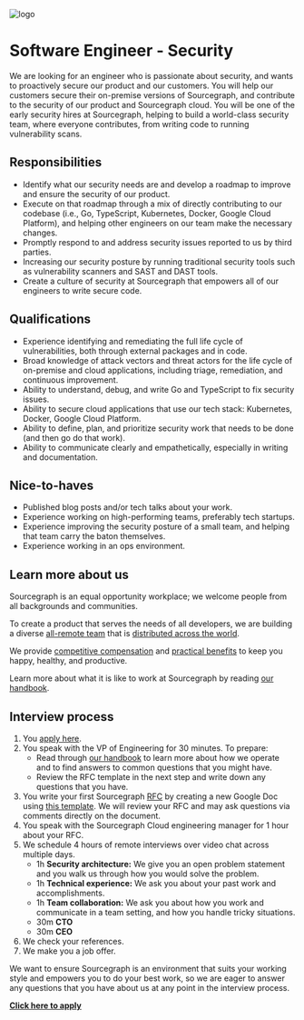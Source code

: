 ![logo](https://sourcegraph.com/.assets/img/sourcegraph-light-head-logo.svg)

# Software Engineer - Security

We are looking for an engineer who is passionate about security, and wants to proactively secure our product and our customers.  You will help our customers secure their on-premise versions of Sourcegraph, and contribute to the security of our product and Sourcegraph cloud.  You will be one of the early security hires at Sourcegraph, helping to build a world-class security team, where everyone contributes, from writing code to running vulnerability scans.

## Responsibilities

- Identify what our security needs are and develop a roadmap to improve and ensure the security of our product.
- Execute on that roadmap through a mix of directly contributing to our codebase (i.e., Go, TypeScript, Kubernetes, Docker, Google Cloud Platform), and helping other engineers on our team make the necessary changes.
- Promptly respond to and address security issues reported to us by third parties.
- Increasing our security posture by running traditional security tools such as vulnerability scanners and SAST and DAST tools.
- Create a culture of security at Sourcegraph that empowers all of our engineers to write secure code.

## Qualifications

- Experience identifying and remediating the full life cycle of vulnerabilities, both through external packages and in code.
- Broad knowledge of attack vectors and threat actors for the life cycle of on-premise and cloud applications, including triage, remediation, and continuous improvement.
- Ability to understand, debug, and write Go and TypeScript to fix security issues.
- Ability to secure cloud applications that use our tech stack: Kubernetes, Docker, Google Cloud Platform.
- Ability to define, plan, and prioritize security work that needs to be done (and then go do that work).
- Ability to communicate clearly and empathetically, especially in writing and documentation.

## Nice-to-haves

- Published blog posts and/or tech talks about your work.
- Experience working on high-performing teams, preferably tech startups.
- Experience improving the security posture of a small team, and helping that team carry the baton themselves.
- Experience working in an ops environment.

## Learn more about us

Sourcegraph is an equal opportunity workplace; we welcome people from all backgrounds and communities.

To create a product that serves the needs of all developers, we are building a diverse [all-remote team](https://about.sourcegraph.com/company/remote) that is [distributed across the world](https://about.sourcegraph.com/company/team).

We provide [competitive compensation](https://about.sourcegraph.com/handbook/people-ops/compensation) and [practical benefits](https://about.sourcegraph.com/handbook/people-ops/benefits-and-perks) to keep you happy, healthy, and productive.

Learn more about what it is like to work at Sourcegraph by reading [our handbook](https://about.sourcegraph.com/handbook/).

## Interview process

1. You [apply here](https://jobs.lever.co/sourcegraph/c36db3e1-0ece-465d-ad7c-1eb6de9a4b22/apply).
1. You speak with the VP of Engineering for 30 minutes. To prepare:
   - Read through [our handbook](https://github.com/sourcegraph/about) to learn more about how we operate and to find answers to common questions that you might have.
   - Review the RFC template in the next step and write down any questions that you have.
1. You write your first Sourcegraph [RFC](https://about.sourcegraph.com/handbook/communication/rfcs) by creating a new Google Doc using [this template](https://docs.google.com/document/d/1ol7aVXuXB7XL4DorOoxoDsaSyFI9Pv4Bcc1zfo-iLtw/edit#). We will review your RFC and may ask questions via comments directly on the document.
1. You speak with the Sourcegraph Cloud engineering manager for 1 hour about your RFC.
1. We schedule 4 hours of remote interviews over video chat across multiple days.
   - 1h **Security architecture:** We give you an open problem statement and you walk us through how you would solve the problem.
   - 1h **Technical experience:** We ask you about your past work and accomplishments.
   - 1h **Team collaboration:** We ask you about how you work and communicate in a team setting, and how you handle tricky situations.
   - 30m **CTO**
   - 30m **CEO**
1. We check your references.
1. We make you a job offer.

We want to ensure Sourcegraph is an environment that suits your working style and empowers you to do your best work, so we are eager to answer any questions that you have about us at any point in the interview process.

**[Click here to apply](https://jobs.lever.co/sourcegraph/c36db3e1-0ece-465d-ad7c-1eb6de9a4b22/apply)**
